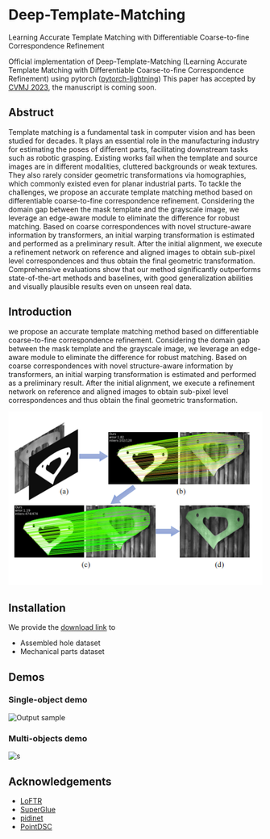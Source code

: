# Deep-Template-Matching
Learning Accurate Template Matching with Differentiable Coarse-to-fine Correspondence Refinement

Official implementation of Deep-Template-Matching (Learning Accurate Template Matching with Differentiable Coarse-to-fine Correspondence Refinement) using pytorch ([pytorch-lightning](https://github.com/Lightning-AI/lightning))
This paper has accepted by [CVMJ 2023](https://www.springer.com/journal/41095), the manuscript is coming soon.

## Abstruct
Template matching is a fundamental task in computer vision and has been studied for decades. It plays an essential role in the manufacturing industry for estimating the poses of different parts, facilitating downstream tasks such as robotic grasping. Existing works fail when the template and source images are in different modalities, cluttered backgrounds or weak textures. They also rarely consider geometric transformations via homographies, which commonly existed even for planar industrial parts. To tackle the challenges, we propose an accurate template matching method based on differentiable coarse-to-fine correspondence refinement. Considering the domain gap between the mask template and the grayscale image, we leverage an edge-aware module to eliminate the difference for robust matching. Based on coarse correspondences with novel structure-aware information by transformers, an initial warping transformation is estimated and performed as a preliminary result. After the initial alignment, we execute a refinement network on reference and aligned images to obtain sub-pixel level correspondences and thus obtain the final geometric transformation. Comprehensive evaluations show that our method significantly outperforms state-of-the-art methods and baselines, with good generalization abilities and visually plausible results even on unseen real data.


## Introduction
we propose an accurate template matching method based on differentiable coarse-to-fine correspondence refinement. Considering the domain gap between the mask template and the grayscale image, we leverage an edge-aware module to eliminate the difference for robust matching. Based on coarse correspondences with novel structure-aware information by transformers, an initial warping transformation is estimated and performed as a preliminary result. After the initial alignment, we execute a refinement network on reference and aligned images to obtain sub-pixel level correspondences and thus obtain the final geometric transformation. 

![image](https://github.com/zhirui-gao/Deep-Template-Matching/blob/demos/teaser.png)



## Installation
We provide the [download link](https://drive.google.com/drive/folders/1Mu9QdnM5WsLccFp0Ygf7ES7mLV-64wRL?usp=sharing) to
- Assembled hole dataset
- Mechanical parts dataset

## Demos


### Single-object demo

![Output sample](https://github.com/zhirui-gao/Deep-Template-Matching/blob/demos/single_object.gif)

### Multi-objects demo
![s](https://github.com/zhirui-gao/Deep-Template-Matching/blob/demos/multi_object.gif)


## Acknowledgements
- [LoFTR](https://github.com/zju3dv/LoFTR)  
- [SuperGlue](https://github.com/magicleap/SuperGluePretrainedNetwork)
- [pidinet](https://github.com/zhuoinoulu/pidinet)
- [PointDSC](https://github.com/XuyangBai/PointDSC)
